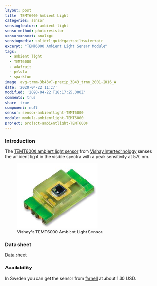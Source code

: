 ```yaml
---
layout: post
title: TEMT6000 Ambient Light
categories: sensor
sensingfeature: ambient-light
sensormethod: photoresistor
sensorconnect: analoge
sensingmedia: solid+liquid+gas+soil+water+air
excerpt: "TEMT6000 Ambient Light Sensor Module"
tags:
  - ambient light
  - TEMT6000
  - adafruit
  - polulu
  - sparkfun
image: avg-trmm-3b43v7-precip_3B43_trmm_2001-2016_A
date: '2020-04-22 11:27'
modified: '2020-04-22 T18:17:25.000Z'
comments: true
share: true
component: null
sensor: sensor-ambientlight-TEMT6000
module: module-ambientlight-TEMT6000
project: project-ambientlight-TEMT6000
---
```


### Introduction

The [TEMT6000 ambient light sensor](http://www.vishay.com/photo-detectors/list/product-81579/) from [Vishay Intertechnology](http://www.vishay.com) senses the ambient light in the visible spectra with a peak sensitivity at 570 nm.

<figure>
<img src="../../images/TEMT6000_sensor.png">
<figcaption>Vishay's TEMT6000 Ambient Light Sensor. </figcaption>
</figure>

### Data sheet

[Data sheet](../,,/doc/temt6000.pdf)

### Availability

In Sweden you can get the sensor from [farnell](https://se.farnell.com/vishay/temt6000x01/photodiode-sensor-ambient-light/dp/1497671?gclid=CjwKCAjwnIr1BRAWEiwA6GpwNUAYMCWlil3DeLPQ0M-1pOvZhhXTIQIVXfGAqn55gq8YQh1TqFG-yhoCgGYQAvD_BwE&mckv=shT34Wu3e_dc%7Cpcrid%7C418656054882%7Ckword%7Ctemt6000x01%7Cmatch%7Cp%7Cplid%7C%7Cslid%7C%7Cproduct%7C%7Cpgrid%7C15204666798%7Cptaid%7Ckwd-10807435557%7C&CMP=KNC-GSE-GEN-SKU-MDC) at about 1.30 USD.

